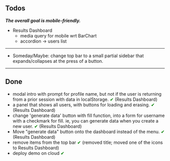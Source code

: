 ## Todos

**_The overall goal is mobile-friendly._**

- Results Dashboard
  - media query for mobile wrt BarChart
  - accordion -> users list

---

- Someday/Maybe: change top bar to a small partial sidebar that expands/collapses at the press of a button.

---

## Done

- modal intro with prompt for profile name, but not if the user is returning from a prior session with data in localStorage. <span style="color:green">✔</span> (Results Dashboard)
- a panel that shows all users, with buttons for loading and erasing. <span style="color:green">✔</span> (Results Dashboard)
- change 'generate data' button with fill function, into a form for username with a checkmark for fill. ie, you can generate data when you create a new user. <span style="color:green">✔</span> (Results Dashboard)
- Move "generate data" button onto the dashboard instead of the menu. <span style="color:green">✔</span> (Results Dashboard)
- remove items from the top bar <span style="color:green">✔</span> (removed title; moved one of the icons to Results Dashboard)
- deploy demo on cloud <span style="color:green">✔</span>
